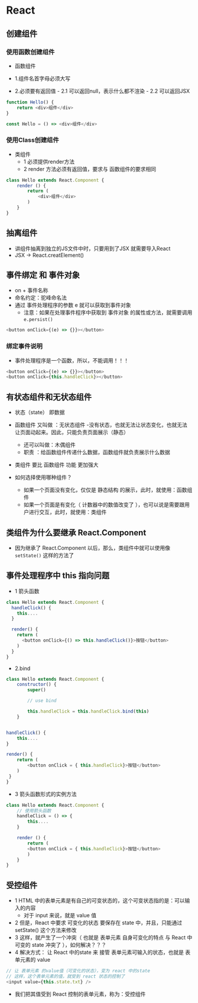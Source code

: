 # React

## 创建组件

### 使用函数创建组件

- 函数组件

- 1.组件名首字母必须大写
- 2.必须要有返回值
		- 2.1 可以返回null，表示什么都不渲染
		 - 2.2 可以返回JSX

```js
function Hello() {
	return <div>组件</div>
}

const Hello = () => <div>组件</div>

```

### 使用Class创建组件

- 类组件
	 - 1 必须提供render方法
	 - 2 render 方法必须有返回值，要求与 函数组件的要求相同

```js
class Hello extends React.Component {
	render () {
		return (
			<div>组件</div>
		)
	}
}
```

## 抽离组件

- 讲组件抽离到独立的JS文件中时，只要用到了JSX 就需要导入React
- JSX -> React.creatElement()

## 事件绑定 和 事件对象

- on + 事件名称
- 命名约定：驼峰命名法
- 通过 事件处理程序的参数 e 就可以获取到事件对象
	- 注意：如果在处理事件程序中获取到 事件对象 的属性或方法，就需要调用
	`e.persist()`


```js
<button onClick={(e) => {}}></button>
```

### 绑定事件说明

- 事件处理程序是一个函数，所以，不能调用！！！

```js
<button onClick={(e) => {}}></button>
<button onClick={this.handleClick}></button>

```

## 有状态组件和无状态组件

- 状态（state） 即数据

- 函数组件 又叫做 ：无状态组件
	-没有状态，也就无法让状态变化，也就无法让页面动起来。因此，只能负责页面展示（静态）
	- 还可以叫做：木偶组件
	- 职责 ：给函数组件传递什么数据，函数组件就负责展示什么数据

- 类组件 要比 函数组件 功能 更加强大

- 如何选择使用哪种组件？
  - 如果一个页面没有变化，仅仅是 静态结构 的展示，此时，就使用：函数组件
  - 如果一个页面是有变化（ 计数器中的数值改变了 ），也可以说是需要跟用户进行交互，此时，就使用：类组件

## 类组件为什么要继承 React.Component

- 因为继承了 React.Component 以后，那么，类组件中就可以使用像 `setState()` 这样的方法了


## 事件处理程序中 this 指向问题

- 1 箭头函数

```js
class Hello extends React.Component {
  handleClick() {
    this....
  }

  render() {
    return (
      <button onClick={() => this.handleClick()}>按钮</button>
    )
  }
}
```

- 2.bind

```js
class Hello extends React.Component {
	constructor() {
		super()

		// use bind 

		this.handleClick = this.handleClick.bind(this)
	}


handleClick() {
	this....
}

render() {
	return (
		<button onClick = { this.handleClick}>按钮</button>
	)
 }
}
```

- 3 箭头函数形式的实例方法
```js
class Hello extends React.Component {
	// 使用箭头函数
	handleClick = () => {
		this....
	}

	render () {
		return (
		<button onClick = { this.handleClick}>按钮</button>
		)
	}
}

```


## 受控组件


- 1 HTML 中的表单元素是有自己的可变状态的，这个可变状态指的是：可以输入的内容
  - 对于 input 来说，就是 value 值
- 2 但是，React 中要求 可变化的状态 要保存在 state 中，并且，只能通过 setState() 这个方法来修改
- 3 这样，就产生了一个冲突（ 也就是 表单元素 自身可变化的特点 与 React 中可变的 state 冲突了 ），如何解决？？？
- 4 解决方式： 让 React 中的state 来 接管 表单元素可输入的状态，也就是 表单元素的 value

```js
// 让 表单元素 的value值（可变化的状态），变为 react 中的state
// 这样，这个表单元素的值，就受到 react 状态的控制了
<input value={this.state.txt} />
```

- 我们把其值受到 React 控制的表单元素，称为：受控组件
